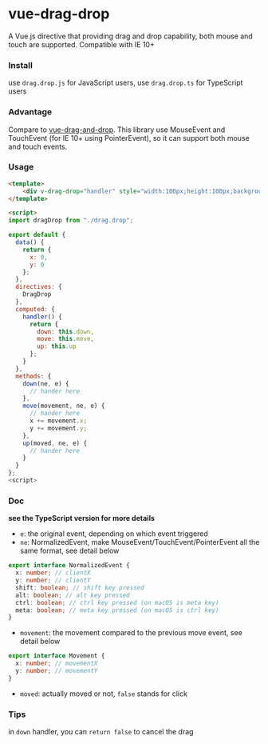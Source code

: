 # vue-drag-drop

A Vue.js directive that providing drag and drop capability, both mouse and touch are supported.
Compatible with IE 10+

### Install

use `drag.drop.js` for JavaScript users,
use `drag.drop.ts` for TypeScript users

### Advantage

Compare to [vue-drag-and-drop](https://github.com/james2doyle/vue-drag-and-drop).
This library use MouseEvent and TouchEvent (for IE 10+ using PointerEvent), so it can support both mouse and touch events.

### Usage

```html
<template>
    <div v-drag-drop="handler" style="width:100px;height:100px;background:black;position:absolute;" :style="{left:x, top:y}"></div>
</template>

<script>
import dragDrop from "./drag.drop";

export default {
  data() {
    return {
      x: 0,
      y: 0
    };
  },
  directives: {
    DragDrop
  },
  computed: {
    handler() {
      return {
        down: this.down,
        move: this.move,
        up: this.up
      };
    }
  },
  methods: {
    down(ne, e) {
      // hander here
    },
    move(movement, ne, e) {
      // hander here
      x += movement.x;
      y += movement.y;
    },
    up(moved, ne, e) {
      // hander here
    }
  }
};
<script>
```

### Doc

**see the TypeScript version for more details**

* `e`: the original event, depending on which event triggered
* `ne`: NormalizedEvent, make MouseEvent/TouchEvent/PointerEvent all the same format, see detail below
```TypeScript
export interface NormalizedEvent {
  x: number; // clientX
  y: number; // clientY
  shift: boolean; // shift key pressed
  alt: boolean; // alt key pressed
  ctrl: boolean; // ctrl key pressed (on macOS is meta key)
  meta: boolean; // meta key pressed (on macOS is ctrl key)
}
```
* `movement`: the movement compared to the previous move event, see detail below
```TypeScript
export interface Movement {
  x: number; // movementX
  y: number; // movementY
}
```
* `moved`: actually moved or not, `false` stands for click

### Tips

in `down` handler, you can `return false` to cancel the drag